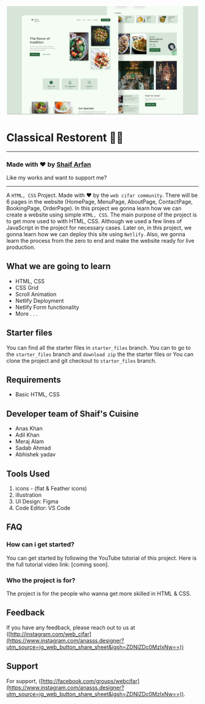 ![](./readmeImg/banner.png)

# Classical Restorent 👨‍🍳


---

### Made with ❤️ by [Shaif Arfan](https://www.instagram.com/anasss.designer?utm_source=ig_web_button_share_sheet&igsh=ZDNlZDc0MzIxNw==)

Like my works and want to support me?

---

A `HTML, CSS` Project. Made with ♥ by the `web cifar community`. There will be 6 pages in the website (HomePage, MenuPage, AboutPage, ContactPage, BookingPage, OrderPage). In this project we gonna learn how we can create a website using simple `HTML, CSS`. The main purpose of the project is to get more used to with HTML, CSS. Although we used a few lines of JavaScript in the project for necessary cases. Later on, in this project, we gonna learn how we can deploy this site using `Netlify`. Also, we gonna learn the process from the zero to end and make the website ready for live production.

## What we are going to learn

- HTML, CSS
- CSS Grid
- Scroll Animation
- Netlify Deployment
- Netlify Form functionality
- More . . .

## Starter files

You can find all the starter files in `starter_files` branch. You can to go to the `starter_files` branch and `download zip` the the starter files or You can clone the project and git checkout to `starter_files` branch.

## Requirements

- Basic HTML, CSS

## Developer team of Shaif's Cuisine

- Anas Khan
- Adil Khan
- Meraj Alam
- Sadab Ahmad
- Abhishek yadav

## Tools Used

1. icons - (flat & Feather icons)
2. illustration
3. UI Design: Figma
4. Code Editor: VS Code


## FAQ

### How can i get started?

You can get started by following the YouTube tutorial of this project. Here is the full tutorial video link: [coming soon].



### Who the project is for?

The project is for the people who wanna get more skilled in HTML & CSS.

## Feedback

If you have any feedback, please reach out to us at ([http://instagram.com/web_cifar](https://www.instagram.com/anasss.designer?utm_source=ig_web_button_share_sheet&igsh=ZDNlZDc0MzIxNw==))

## Support

For support, ([http://facebook.com/groups/webcifar](https://www.instagram.com/anasss.designer?utm_source=ig_web_button_share_sheet&igsh=ZDNlZDc0MzIxNw==)).

